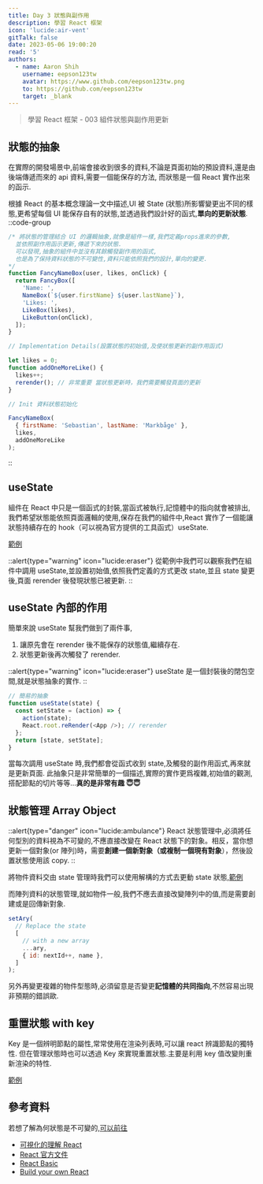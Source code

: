 ```yaml
---
title: Day 3 狀態與副作用
description: 學習 React 框架
icon: 'lucide:air-vent'
gitTalk: false
date: 2023-05-06 19:00:20
read: '5'
authors:
  - name: Aaron Shih
    username: eepson123tw
    avatar: https://www.github.com/eepson123tw.png
    to: https://github.com/eepson123tw
    target: _blank
---
```

> 學習 React 框架 - 003 組件狀態與副作用更新

## 狀態的抽象

在實際的開發場景中,前端會接收到很多的資料,不論是頁面初始的預設資料,還是由後端傳遞而來的 api 資料,需要一個能保存的方法,
而狀態是一個 React 實作出來的函示.

根據 React 的基本概念理論一文中描述,UI 被 State (狀態)所影響變更出不同的樣態,更希望每個 UI 能保存自有的狀態,並透過我們設計好的函式,**單向的更新狀態**.
::code-group

```javascript [引用自基本概念]
/* 將狀態的管理結合 UI 的邏輯抽象,就像是組件一樣,我們定義props進來的參數,
  並依照副作用函示更新,傳遞下來的狀態.
  可以發現,抽象的組件中並沒有其餘觸發副作用的函式,
  也是為了保持資料狀態的不可變性,資料只能依照我們的設計,單向的變更.
*/
function FancyNameBox(user, likes, onClick) {
  return FancyBox([
    'Name: ',
    NameBox(`${user.firstName} ${user.lastName}`),
    'Likes: ',
    LikeBox(likes),
    LikeButton(onClick),
  ]);
}

// Implementation Details(設置狀態的初始值,及使狀態更新的副作用函式)

let likes = 0;
function addOneMoreLike() {
  likes++;
  rerender(); // 非常重要 當狀態更新時，我們需要觸發頁面的更新
}

// Init 資料狀態初始化

FancyNameBox(
  { firstName: 'Sebastian', lastName: 'Markbåge' },
  likes,
  addOneMoreLike
);
```

::

## useState

組件在 React 中只是一個函式的封裝,當函式被執行,記憶體中的指向就會被排出,我們希望狀態能依照頁面邏輯的使用,保存在我們的組件中,React 實作了一個能讓狀態持續存在的 hook（可以視為官方提供的工具函式）useState.

[範例](https://codepen.io/eepson123tw/pen/NWOyNYP?editors=1010)

::alert{type="warning" icon="lucide:eraser"}
從範例中我們可以觀察我們在組件中調用 useState,並設置初始值,依照我們定義的方式更改 state,並且 state 變更後,頁面 rerender 後發現狀態已被更新.
::

## useState 內部的作用

簡單來說 useState 幫我們做到了兩件事,

1. 讓原先會在 rerender 後不能保存的狀態值,繼續存在.
2. 狀態更新後再次觸發了 rerender.

::alert{type="warning" icon="lucide:eraser"}
useState 是一個封裝後的閉包空間,就是狀態抽象的實作.
::

```javascript
// 簡易的抽象
function useState(state) {
  const setState = (action) => {
    action(state);
    React.root.reRender(<App />); // rerender
  };
  return [state, setState];
}
```

當每次調用 useState 時,我們都會從函式收到 state,及觸發的副作用函式,再來就是更新頁面.
此抽象只是非常簡單的一個描述,實際的實作更爲複雜,初始值的觀測,搭配節點的切片等等...**真的是非常有趣 😇😇**

## 狀態管理 Array Object

::alert{type="danger" icon="lucide:ambulance"}
React 狀態管理中,必須將任何型別的資料視為不可變的,不應直接改變在 React 狀態下的對象。相反，當你想更新一個對象(or 陣列)時，需要**創建一個新對象（或複制一個現有對象**），然後設置狀態使用該 copy.
::

將物件資料交由 state 管理時我們可以使用解構的方式去更動 state 狀態,[範例](https://codepen.io/eepson123tw/pen/NWOyNYP?editors=1011)

而陣列資料的狀態管理,就如物件一般,我們不應去直接改變陣列中的值,而是需要創建或是回傳新對象.

```javascript
setAry(
  // Replace the state
  [
    // with a new array
    ...ary,
    { id: nextId++, name },
  ]
);
```

另外再變更複雜的物件型態時,必須留意是否變更**記憶體的共同指向**,不然容易出現非預期的錯誤歐.

## 重置狀態 with key

Key 是一個辨明節點的屬性,常常使用在渲染列表時,可以讓 react 辨識節點的獨特性.
但在管理狀態時也可以透過 Key 來實現重置狀態.主要是利用 key 值改變則重新渲染的特性.

[範例](https://codepen.io/eepson123tw/pen/NWOyNYP?editors=0011)

## 參考資料

若想了解為何狀態是不可變的,[可以前往](https://react.dev/learn/updating-objects-in-state#why-is-mutating-state-not-recommended-in-react)

- [可視化的理解 React](https://react.gg/visualized#history-of-the-web)
- [React 官方文件](https://react.dev/)
- [React Basic](https://github.com/reactjs/react-basic)
- [Build your own React](https://pomb.us/build-your-own-react/)
